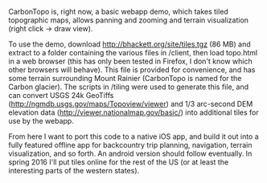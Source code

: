 
CarbonTopo is, right now, a basic webapp demo, which takes tiled topographic maps, allows panning and zooming and terrain visualization (right click -> draw view).

To use the demo, download http://bhackett.org/site/tiles.tgz (86 MB) and extract to a folder containing the various files in /client, then load topo.html in a web browser (this has only been tested in Firefox, I don't know which other browsers will behave).  This file is provided for convenience, and has some terrain surrounding Mount Rainier (CarbonTopo is named for the Carbon glacier).  The scripts in /tiling were used to generate this file, and can convert USGS 24k GeoTiffs (http://ngmdb.usgs.gov/maps/Topoview/viewer) and 1/3 arc-second DEM elevation data (http://viewer.nationalmap.gov/basic/) into additional tiles for use by the webapp.

From here I want to port this code to a native iOS app, and build it out into a fully featured offline app for backcountry trip planning, navigation, terrain visualization, and so forth.  An android version should follow eventually.  In spring 2016 I'll put tiles online for the rest of the US (or at least the interesting parts of the western states).
